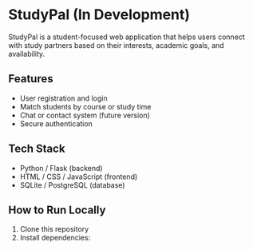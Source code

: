 # StudyPal (In Development)

StudyPal is a student-focused web application that helps users connect with study partners based on their interests, academic goals, and availability.

## Features
- User registration and login
- Match students by course or study time
- Chat or contact system (future version)
- Secure authentication

## Tech Stack
- Python / Flask (backend)
- HTML / CSS / JavaScript (frontend)
- SQLite / PostgreSQL (database)

##  How to Run Locally
1. Clone this repository
2. Install dependencies:
